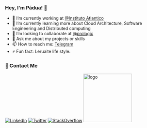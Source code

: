 

<!--**ricardopadua/ricardopadua** is a ✨ _special_ ✨ repository because its `README.md` (this file) appears on your GitHub profile.-->

### Hey, I'm Pádua! 👋

- 🔭 I’m currently working at [@Instituto Atlantico](https://github.com/Instituto-Atlantico)
- 🌱 I’m currently learning more about Cloud Architecture, Software Engineering and Distributed computing
- 👯 I’m looking to collaborate at [@prologic](https://github.com/ricardopadua/prologic-api)
- 💬 Ask me about my projects or skills
- 📫 How to reach me: [Telegram](https://t.me/ricardopadua)
- ⚡ Fun fact: Leruaite life style.

### :handshake: Contact Me

<a href="https://www.linkedin.com/in/ricardopadua4"><img alt="LinkedIn" src="https://img.shields.io/badge/LinkedIn-gray?style=flat-square&logo=linkedin"></a>
<a href="https://twitter.com/RicardoPdua4"><img alt="Twitter" src="https://img.shields.io/badge/Twitter-gray?style=flat-square&logo=twitter"></a>
<a href="https://stackoverflow.com/users/12135052/p%c3%a1dua"><img alt="StackOverflow" src="https://img.shields.io/badge/StackOverflow-gray?style=flat-square&logo=stackoverflow"></a>
<img src="https://github-readme-stats.vercel.app/api?username=ricardopadua&theme=vue-dark&show_icons=true" alt="logo" height="160" />

